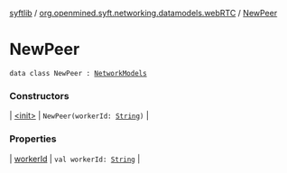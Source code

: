 [syftlib](../../index.md) / [org.openmined.syft.networking.datamodels.webRTC](../index.md) / [NewPeer](./index.md)

# NewPeer

`data class NewPeer : `[`NetworkModels`](../../org.openmined.syft.networking.datamodels/-network-models/index.md)

### Constructors

| [&lt;init&gt;](-init-.md) | `NewPeer(workerId: `[`String`](https://kotlinlang.org/api/latest/jvm/stdlib/kotlin/-string/index.html)`)` |

### Properties

| [workerId](worker-id.md) | `val workerId: `[`String`](https://kotlinlang.org/api/latest/jvm/stdlib/kotlin/-string/index.html) |

